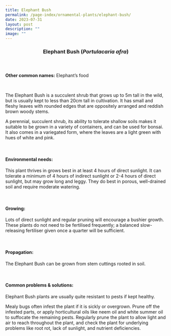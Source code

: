 ```yaml
---
title: Elephant Bush
permalink: /page-index/ornamental-plants/elephant-bush/
date: 2023-07-31
layout: post
description: ""
image: ""
---
```

<header> 
	<h3>Elephant Bush (<em>Portulacaria afra</em>)</h3> 
</header> 
 
<section> 
	<p><strong>Other common names:</strong> Elephant’s food</p> 
	<br> 
</section> 
 
<section> 
	<p>The Elephant Bush is a succulent shrub that grows up to 5m tall in the wild, but is usually kept to less than 20cm tall in cultivation. It has small and fleshy leaves with rounded edges that are oppositely arranged and reddish brown woody stems.</p>
	<p>A perennial, succulent shrub, its ability to tolerate shallow soils makes it suitable to be grown in a variety of containers, and can be used for bonsai. It also comes in a variegated form, where the leaves are a light green with hues of white and pink.</p>
	 <br> 
</section> 
 
<section> 
  <h4>Environmental needs:</h4> 
    	<p>This plant thrives in grows best in at least 4 hours of direct sunlight. It can tolerate a minimum of 4 hours of indirect sunlight or 2-4 hours of direct sunlight, but may grow long and leggy. They do best in porous, well-drained soil and require moderate watering.</p> 
	<br>
</section>

<section> 
  <h4>Growing:</h4> 
		<p>Lots of direct sunlight and regular pruning will encourage a bushier growth. These plants do not need to be fertilised frequently; a balanced slow-releasing fertiliser given once a quarter will be sufficient.</p> 
	<br> 
</section> 

<section> 
  <h4>Propagation:</h4> 
		<p>The Elephant Bush can be grown from stem cuttings rooted in soil.</p> 
	<br> 
</section> 
 
<section> 
  <h4>Common problems &amp; solutions:</h4> 
		<p>Elephant Bush plants are usually quite resistant to pests if kept healthy.</p>
		<p>Mealy bugs often infest the plant if it is sickly or overgrown. Prune off the infested parts, or apply horticultural oils like neem oil and white summer oil to suffocate the remaining pests. Regularly prune the plant to allow light and air to reach throughout the plant, and check the plant for underlying problems like root rot, lack of sunlight, and nutrient deficiencies.</p>
	<br> 
</section>
